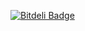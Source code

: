 [![Bitdeli Badge](https://d2weczhvl823v0.cloudfront.net/alvatar/sphere-concurrency/trend.png)](https://bitdeli.com/free "Bitdeli Badge")


